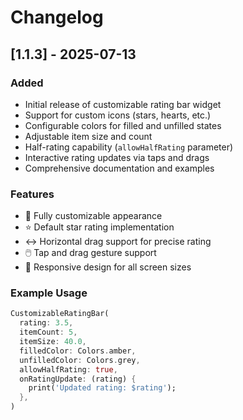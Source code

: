 # Changelog

## [1.1.3] - 2025-07-13

### Added
- Initial release of customizable rating bar widget
- Support for custom icons (stars, hearts, etc.)
- Configurable colors for filled and unfilled states
- Adjustable item size and count
- Half-rating capability (`allowHalfRating` parameter)
- Interactive rating updates via taps and drags
- Comprehensive documentation and examples

### Features
- 🎨 Fully customizable appearance
- ⭐ Default star rating implementation
- ↔️ Horizontal drag support for precise rating
- 🖱️ Tap and drag gesture support
- 📱 Responsive design for all screen sizes

### Example Usage
```dart
CustomizableRatingBar(
  rating: 3.5,
  itemCount: 5,
  itemSize: 40.0,
  filledColor: Colors.amber,
  unfilledColor: Colors.grey,
  allowHalfRating: true,
  onRatingUpdate: (rating) {
    print('Updated rating: $rating');
  },
)